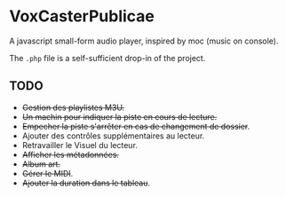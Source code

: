 # VoxCasterPublicae
A javascript small-form audio player, inspired by moc (music on console).

The `.php` file is a self-sufficient drop-in of the project.

## TODO

* ~~Gestion des playlistes M3U.~~
* ~~Un machin pour indiquer la piste en cours de lecture.~~
* ~~Empecher la piste s'arrêter en cas de changement de dossier~~.
* Ajouter des contrôles supplémentaires au lecteur.
* Retravailler le Visuel du lecteur.
* ~~Afficher les métadonnées.~~
* ~~Album art.~~
* ~~Gérer le MIDI~~.
* ~~Ajouter la duration dans le tableau~~.